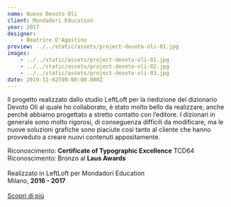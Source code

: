 ```yaml
---
name: Nuovo Devoto Oli
client: Mondadori Education
year: 2017
designer:
    - Beatrice D'Agostino
preview: ../../static/assets/project-devoto-oli-01.jpg
images:
    - ../../static/assets/project-devoto-oli-01.jpg
    - ../../static/assets/project-devoto-oli-02.jpg
    - ../../static/assets/project-devoto-oli-03.jpg
date: 2019-12-02T00:00:00.000Z
---
```


Il progetto realizzato dallo studio LeftLoft per la riedizione del dizionario Devoto Oli al quale ho collaborato, è stato molto bello da realizzare, anche perché abbiamo progettato a stretto contatto con l’editore. I dizionari in generale sono molto rigorosi, di conseguenza difficili da modificare, ma le nuove soluzioni grafiche sono piaciute così tanto al cliente che hanno provveduto a creare nuovi contenuti appositamente.

Riconoscimento: **Certificate of Typographic Excellence** TCD64  
Riconoscimento: Bronzo al **Laus Awards**<br><br>
Realizzato in LeftLoft per Mondadori Education  
Milano, **2016 - 2017**<br><br>
[Scopri di più](http://beatricedagostino.com/nuovo-devoto-oli.html)
